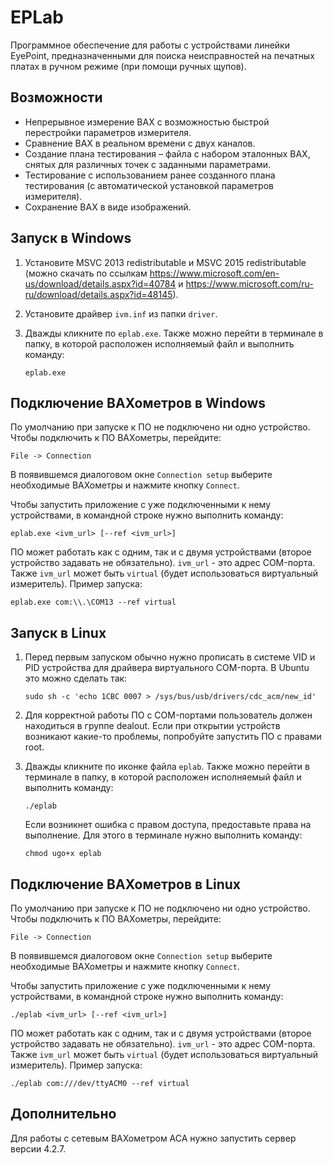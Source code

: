 # EPLab

Программное обеспечение для работы с устройствами линейки EyePoint, предназначенными для поиска неисправностей на печатных платах в ручном режиме (при помощи ручных щупов).

## Возможности

- Непрерывное измерение ВАХ с возможностью быстрой перестройки параметров измерителя.
- Сравнение ВАХ в реальном времени с двух каналов.
- Создание плана тестирования – файла с набором эталонных ВАХ, снятых для различных точек с заданными параметрами.
- Тестирование с использованием ранее созданного плана тестирования (с автоматической установкой параметров измерителя).
- Сохранение ВАХ в виде изображений.

## Запуск в Windows

1. Установите MSVC 2013 redistributable и MSVC 2015 redistributable (можно скачать по ссылкам https://www.microsoft.com/en-us/download/details.aspx?id=40784 и https://www.microsoft.com/ru-ru/download/details.aspx?id=48145).

2. Установите драйвер `ivm.inf` из папки `driver`.

3. Дважды кликните по `eplab.exe`. Также можно перейти в терминале в папку, в которой расположен исполняемый файл и выполнить команду:

   ```
   eplab.exe
   ```

## Подключение ВАХометров в Windows

По умолчанию при запуске к ПО не подключено ни одно устройство. Чтобы подключить к ПО ВАХометры, перейдите:

```
File -> Connection
```

В появившемся диалоговом окне `Connection setup` выберите необходимые ВАХометры и нажмите кнопку `Connect`.

Чтобы запустить приложение с уже подключенными к нему устройствами, в командной строке нужно выполнить команду:

```
eplab.exe <ivm_url> [--ref <ivm_url>]
```

ПО может работать как с одним, так и с двумя устройствами (второе устройство задавать не обязательно). `ivm_url`  - это адрес COM-порта. Также `ivm_url` может быть `virtual` (будет использоваться виртуальный измеритель). Пример запуска:

```
eplab.exe com:\\.\COM13 --ref virtual
```

## Запуск в Linux

1. Перед первым запуском обычно нужно прописать в системе VID и PID устройства для драйвера виртуального COM-порта. В Ubuntu это можно сделать так:

   ```
   sudo sh -c 'echo 1CBC 0007 > /sys/bus/usb/drivers/cdc_acm/new_id'
   ```

2. Для корректной работы ПО с COM-портами пользователь должен находиться в группе dealout. Если при открытии устройств возникают какие-то проблемы, попробуйте запустить ПО с правами root.

3. Дважды кликните по иконке файла `eplab`. Также можно перейти в терминале в папку, в которой расположен исполняемый файл и выполнить команду:

   ```
   ./eplab
   ```

   Если возникнет ошибка с правом доступа, предоставьте права на выполнение. Для этого в терминале нужно выполнить команду:

   ```
   chmod ugo+x eplab
   ```

## Подключение ВАХометров в Linux

По умолчанию при запуске к ПО не подключено ни одно устройство. Чтобы подключить к ПО ВАХометры, перейдите:

```
File -> Connection
```

В появившемся диалоговом окне `Connection setup` выберите необходимые ВАХометры и нажмите кнопку `Connect`.

Чтобы запустить приложение с уже подключенными к нему устройствами, в командной строке нужно выполнить команду:

```
./eplab <ivm_url> [--ref <ivm_url>]
```
ПО может работать как с одним, так и с двумя устройствами (второе устройство задавать не обязательно). `ivm_url`  - это адрес COM-порта. Также `ivm_url` может быть `virtual` (будет использоваться виртуальный измеритель). Пример запуска:

```
./eplab com:///dev/ttyACM0 --ref virtual
```

## Дополнительно

Для работы с сетевым ВАХометром АСА нужно запустить сервер версии 4.2.7.

